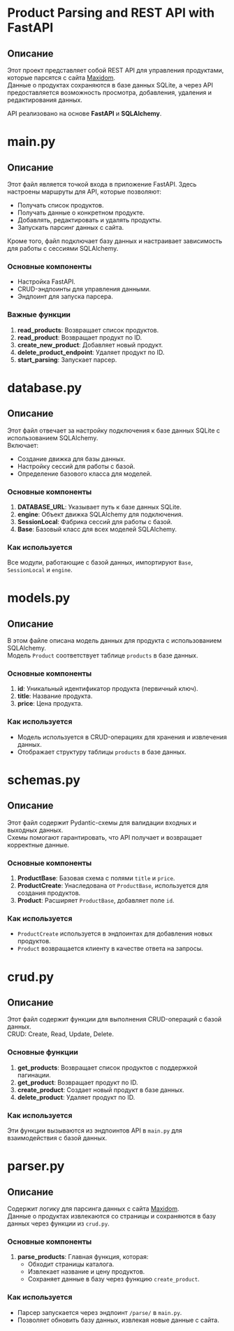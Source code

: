 # Product Parsing and REST API with FastAPI

## Описание

Этот проект представляет собой REST API для управления продуктами, которые парсятся с сайта [Maxidom](https://www.maxidom.ru).  
Данные о продуктах сохраняются в базе данных SQLite, а через API предоставляется возможность просмотра, добавления, удаления и редактирования данных.

API реализовано на основе **FastAPI** и **SQLAlchemy**.

# main.py

## Описание

Этот файл является точкой входа в приложение FastAPI. Здесь настроены маршруты для API, которые позволяют:

- Получать список продуктов.
- Получать данные о конкретном продукте.
- Добавлять, редактировать и удалять продукты.
- Запускать парсинг данных с сайта.

Кроме того, файл подключает базу данных и настраивает зависимость для работы с сессиями SQLAlchemy.

### Основные компоненты
- Настройка FastAPI.
- CRUD-эндпоинты для управления данными.
- Эндпоинт для запуска парсера.

### Важные функции
1. **read_products**: Возвращает список продуктов.
2. **read_product**: Возвращает продукт по ID.
3. **create_new_product**: Добавляет новый продукт.
4. **delete_product_endpoint**: Удаляет продукт по ID.
5. **start_parsing**: Запускает парсер.

# database.py

## Описание

Этот файл отвечает за настройку подключения к базе данных SQLite с использованием SQLAlchemy.  
Включает:
- Создание движка для базы данных.
- Настройку сессий для работы с базой.
- Определение базового класса для моделей.

### Основные компоненты
1. **DATABASE_URL**: Указывает путь к базе данных SQLite.
2. **engine**: Объект движка SQLAlchemy для подключения.
3. **SessionLocal**: Фабрика сессий для работы с базой.
4. **Base**: Базовый класс для всех моделей SQLAlchemy.

### Как используется
Все модули, работающие с базой данных, импортируют `Base`, `SessionLocal` и `engine`.


# models.py

## Описание

В этом файле описана модель данных для продукта с использованием SQLAlchemy.  
Модель `Product` соответствует таблице `products` в базе данных.

### Основные компоненты
1. **id**: Уникальный идентификатор продукта (первичный ключ).
2. **title**: Название продукта.
3. **price**: Цена продукта.

### Как используется
- Модель используется в CRUD-операциях для хранения и извлечения данных.
- Отображает структуру таблицы `products` в базе данных.


# schemas.py

## Описание

Этот файл содержит Pydantic-схемы для валидации входных и выходных данных.  
Схемы помогают гарантировать, что API получает и возвращает корректные данные.

### Основные компоненты
1. **ProductBase**: Базовая схема с полями `title` и `price`.
2. **ProductCreate**: Унаследована от `ProductBase`, используется для создания продуктов.
3. **Product**: Расширяет `ProductBase`, добавляет поле `id`.

### Как используется
- `ProductCreate` используется в эндпоинтах для добавления новых продуктов.
- `Product` возвращается клиенту в качестве ответа на запросы.


# crud.py

## Описание

Этот файл содержит функции для выполнения CRUD-операций с базой данных.  
CRUD: Create, Read, Update, Delete.

### Основные функции
1. **get_products**: Возвращает список продуктов с поддержкой пагинации.
2. **get_product**: Возвращает продукт по ID.
3. **create_product**: Создает новый продукт в базе данных.
4. **delete_product**: Удаляет продукт по ID.

### Как используется
Эти функции вызываются из эндпоинтов API в `main.py` для взаимодействия с базой данных.


# parser.py

## Описание

Содержит логику для парсинга данных с сайта [Maxidom](https://www.maxidom.ru).  
Данные о продуктах извлекаются со страницы и сохраняются в базу данных через функции из `crud.py`.

### Основные компоненты
1. **parse_products**: Главная функция, которая:
   - Обходит страницы каталога.
   - Извлекает название и цену продуктов.
   - Сохраняет данные в базу через функцию `create_product`.

### Как используется
- Парсер запускается через эндпоинт `/parse/` в `main.py`.
- Позволяет обновить базу данных, извлекая новые данные с сайта.
